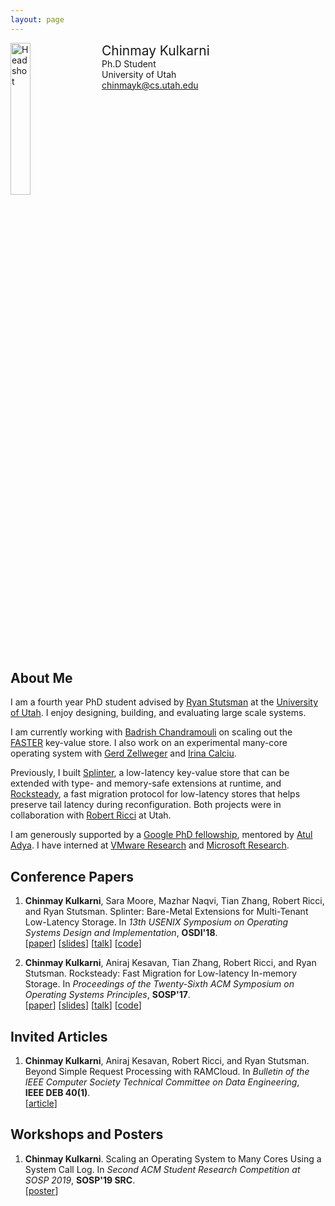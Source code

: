 ```yaml
---
layout: page
---
```


<div style="width: 100%; display: inline-block;">
<img src="{{ site.baseurl }}/public/02BDF0E1-58FF-4ABF-BCCE-3301084B362B.jpeg" alt="Headshot" width="25%" style="float: left;"/>
<div style="float: left; padding-left: 20px;">
<span style="font-size: 150%;">Chinmay Kulkarni</span><br>
Ph.D Student<br>
University of Utah<br>
<a href="mailto:chinmayk@cs.utah.edu">chinmayk@cs.utah.edu</a>
</div>
</div>

<p></p>

## About Me

I am a fourth year PhD student advised by [Ryan Stutsman](http://rstutsman.github.io/) at
the [University of Utah](http://www.cs.utah.edu/). I enjoy designing, building, and evaluating large scale systems.

I am currently working with [Badrish Chandramouli](http://badrish.net/) on scaling out the [FASTER](https://microsoft.github.io/FASTER/) key-value store. I also work on an experimental many-core operating system with [Gerd Zellweger](https://www.linkedin.com/in/gerdzellweger) and [Irina Calciu](https://cs.brown.edu/people/irina/).

Previously, I built [Splinter](http://utah.systems/projects/kulkarni_splinter), a low-latency key-value store that can be extended with type- and memory-safe extensions at runtime, and [Rocksteady](http://utah.systems/projects/kulkarni_rocksteady), a fast migration protocol for low-latency stores that helps preserve tail latency during reconfiguration. Both projects were in collaboration with [Robert Ricci](http://ricci.io/) at Utah.

I am generously supported by a [Google PhD fellowship](https://ai.googleblog.com/2019/09/announcement-of-2019-fellowship.html), mentored by [Atul Adya](https://ai.google/research/people/AtulAdya). I have interned at [VMware Research](https://research.vmware.com/) and [Microsoft Research](https://www.microsoft.com/en-us/research/?from=http%3A%2F%2Fresearch.microsoft.com%2F).

## Conference Papers

1. **Chinmay Kulkarni**, Sara Moore, Mazhar Naqvi, Tian Zhang, Robert Ricci, and Ryan Stutsman.
   Splinter: Bare-Metal Extensions for Multi-Tenant Low-Latency Storage.
   In *13th USENIX Symposium on Operating Systems Design and Implementation*, **OSDI'18**.<br>
   [[paper](https://chinkulkarni.github.io/public/osdi18-kulkarni.pdf)]
   [[slides](https://chinkulkarni.github.io/public/splinter.pdf)]
   [[talk](https://www.usenix.org/conference/osdi18/presentation/kulkarni)]
   [[code](https://github.com/utah-scs/Sandstorm)]

2. **Chinmay Kulkarni**, Aniraj Kesavan, Tian Zhang, Robert Ricci, and Ryan Stutsman.
   Rocksteady: Fast Migration for Low-latency In-memory Storage.
   In *Proceedings of the Twenty-Sixth ACM Symposium on Operating Systems Principles*, **SOSP'17**.<br>
   [[paper](https://dl.acm.org/authorize?N659115)]
   [[slides](https://chinkulkarni.github.io/public/rocksteady.pdf)]
   [[talk](https://www.youtube.com/watch?v=FW8AkWee6Qo)]
   [[code](https://github.com/utah-scs/RAMCloud/tree/rocksteady-sosp2017)]

## Invited Articles

1. **Chinmay Kulkarni**, Aniraj Kesavan, Robert Ricci, and Ryan Stutsman.
   Beyond Simple Request Processing with RAMCloud.
   In *Bulletin of the IEEE Computer Society Technical Committee on Data Engineering*,<br> **IEEE DEB 40(1)**.<br>
   [[article](https://chinkulkarni.github.io/public/deb-2017.pdf)]

## Workshops and Posters

1. **Chinmay Kulkarni**.
   Scaling an Operating System to Many Cores Using a System Call Log.
   In *Second ACM Student Research Competition at SOSP 2019*, **SOSP'19 SRC**.<br>
   [[poster](https://chinkulkarni.github.io/public/bespin-sosp.pdf)]
